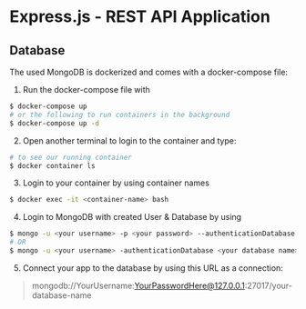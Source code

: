 # Express.js - REST API Application

## Database

The used MongoDB is dockerized and comes with a docker-compose file:

1) Run the docker-compose file with

```bash
$ docker-compose up
# or the following to run containers in the background
$ docker-compose up -d 
```
2) Open another terminal to login to the container and type:

```bash
# to see our running container
$ docker container ls 
```
3) Login to your container by using container names

```bash
$ docker exec -it <container-name> bash
```
4) Login to MongoDB with created User & Database by using
```bash
$ mongo -u <your username> -p <your password> --authenticationDatabase <your database name>
# OR
$ mongo -u <your username> -authenticationDatabase <your database name>
```

5) Connect your app to the database by using this URL as a connection:
> mongodb://YourUsername:YourPasswordHere@127.0.0.1:27017/your-database-name